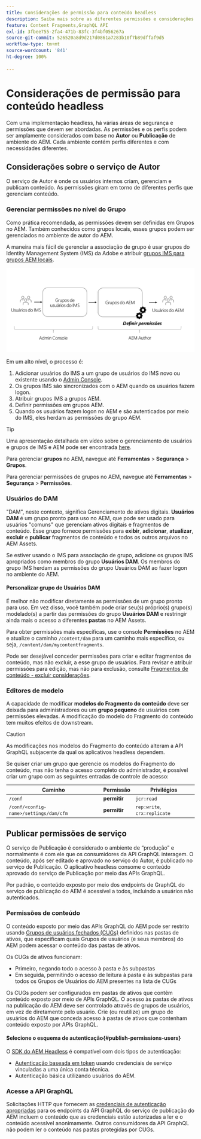 ```yaml
---
title: Considerações de permissão para conteúdo headless
description: Saiba mais sobre as diferentes permissões e considerações de ACL para uma implementação headless com o Adobe Experience Manager. Entenda os diferentes perfis e os possíveis níveis de permissão necessários para os ambientes do Autor e de Publicação.
feature: Content Fragments,GraphQL API
exl-id: 3fbee755-2fa4-471b-83fc-3f4bf056267a
source-git-commit: 526520a8d9d217d0861a7283b10f7b89dffaf9d5
workflow-type: tm+mt
source-wordcount: '841'
ht-degree: 100%

---
```


# Considerações de permissão para conteúdo headless

Com uma implementação headless, há várias áreas de segurança e permissões que devem ser abordadas. As permissões e os perfis podem ser amplamente considerados com base no **Autor** ou **Publicação** de ambiente do AEM. Cada ambiente contém perfis diferentes e com necessidades diferentes.

## Considerações sobre o serviço de Autor

O serviço de Autor é onde os usuários internos criam, gerenciam e publicam conteúdo. As permissões giram em torno de diferentes perfis que gerenciam conteúdo.

### Gerenciar permissões no nível do Grupo

Como prática recomendada, as permissões devem ser definidas em Grupos no AEM. Também conhecidos como grupos locais, esses grupos podem ser gerenciados no ambiente de autor do AEM.

A maneira mais fácil de gerenciar a associação de grupo é usar grupos do Identity Management System (IMS) da Adobe e atribuir [grupos IMS para grupos AEM locais](https://experienceleague.adobe.com/docs/experience-manager-cloud-service/content/security/ims-support.html?lang=pt-BR#managing-permissions-in-aem).

![Fluxo de permissão do Admin console](assets/admin-console-aem-group-permissions.png)

Em um alto nível, o processo é:

1. Adicionar usuários do IMS a um grupo de usuários do IMS novo ou existente usando o [Admin Console](https://adminconsole.adobe.com/).
1. Os grupos IMS são sincronizados com o AEM quando os usuários fazem logon.
1. Atribuir grupos IMS a grupos AEM.
1. Definir permissões em grupos AEM.
1. Quando os usuários fazem logon no AEM e são autenticados por meio do IMS, eles herdam as permissões do grupo AEM.

>[!TIP]
>
> Uma apresentação detalhada em vídeo sobre o gerenciamento de usuários e grupos de IMS e AEM pode ser encontrada [here](https://experienceleague.adobe.com/docs/experience-manager-learn/cloud-service/accessing/overview.html?lang=pt-BR).

Para gerenciar **grupos** no AEM, navegue até **Ferramentas** > **Segurança** > **Grupos**.

Para gerenciar permissões de grupos no AEM, navegue até **Ferramentas** > **Segurança** > **Permissões**.

### Usuários do DAM

&quot;DAM&quot;, neste contexto, significa Gerenciamento de ativos digitais. **Usuários DAM** é um grupo pronto para uso no AEM, que pode ser usado para usuários &quot;comuns&quot; que gerenciam ativos digitais e fragmentos de conteúdo. Esse grupo fornece permissões para **exibir**, **adicionar**, **atualizar**, **excluir** e **publicar** fragmentos de conteúdo e todos os outros arquivos no AEM Assets.

Se estiver usando o IMS para associação de grupo, adicione os grupos IMS apropriados como membros do grupo **Usuários DAM**. Os membros do grupo IMS herdam as permissões do grupo Usuários DAM ao fazer logon no ambiente do AEM.

#### Personalizar grupo de Usuários DAM

É melhor não modificar diretamente as permissões de um grupo pronto para uso. Em vez disso, você também pode criar seu(s) próprio(s) grupo(s) modelado(s) a partir das permissões do grupo **Usuários DAM** e restringir ainda mais o acesso a diferentes **pastas** no AEM Assets.

Para obter permissões mais específicas, use o console **Permissões** no AEM e atualize o caminho `/content/dam` para um caminho mais específico, ou seja, `/content/dam/mycontentfragments`.

Pode ser desejável conceder permissões para criar e editar fragmentos de conteúdo, mas não excluir, a esse grupo de usuários. Para revisar e atribuir permissões para edição, mas não para exclusão, consulte [Fragmentos de conteúdo - excluir considerações](/help/sites-cloud/administering/content-fragments/delete-considerations.md).

### Editores de modelo

A capacidade de modificar **modelos do Fragmento do conteúdo** deve ser deixada para administradores ou um **grupo pequeno** de usuários com permissões elevadas. A modificação do modelo do Fragmento do conteúdo tem muitos efeitos de downstream.

>[!CAUTION]
>
>As modificações nos modelos do Fragmento do conteúdo alteram a API GraphQL subjacente da qual os aplicativos headless dependem.

Se quiser criar um grupo que gerencie os modelos do Fragmento do conteúdo, mas não tenha o acesso completo do administrador, é possível criar um grupo com as seguintes entradas de controle de acesso:

| Caminho | Permissão | Privilégios |
|-----| -------------| ---------|
| `/conf` | **permitir** | `jcr:read` |
| `/conf/<config-name>/settings/dam/cfm` | **permitir** | `rep:write`, `crx:replicate` |

## Publicar permissões de serviço

O serviço de Publicação é considerado o ambiente de “produção” e normalmente é com ele que os consumidores da API GraphQL interagem. O conteúdo, após ser editado e aprovado no serviço do Autor, é publicado no serviço de Publicação. O aplicativo headless consome o conteúdo aprovado do serviço de Publicação por meio das APIs GraphQL.

Por padrão, o conteúdo exposto por meio dos endpoints de GraphQL do serviço de publicação do AEM é acessível a todos, incluindo a usuários não autenticados.

### Permissões de conteúdo

O conteúdo exposto por meio das APIs GraphQL do AEM pode ser restrito usando [Grupos de usuários fechados (CUGs)](https://experienceleague.adobe.com/docs/experience-manager-learn/assets/advanced/closed-user-groups.html?lang=pt-BR) definidos nas pastas de ativos, que especificam quais Grupos de usuários (e seus membros) do AEM podem acessar o conteúdo das pastas de ativos.

Os CUGs de ativos funcionam:

* Primeiro, negando todo o acesso à pasta e às subpastas
* Em seguida, permitindo o acesso de leitura à pasta e às subpastas para todos os Grupos de Usuários do AEM presentes na lista de CUGs

Os CUGs podem ser configurados em pastas de ativos que contêm conteúdo exposto por meio de APIs GraphQL. O acesso às pastas de ativos na publicação do AEM deve ser controlado através de grupos de usuários, em vez de diretamente pelo usuário. Crie (ou reutilize) um grupo de usuários do AEM que conceda acesso à pastas de ativos que contenham conteúdo exposto por APIs GraphQL.

#### Selecione o esquema de autenticação{#publish-permissions-users}

O [SDK do AEM Headless](https://github.com/adobe/aem-headless-client-js#create-aemheadless-client) é compatível com dois tipos de autenticação:

* [Autenticação baseada em token](/help/implementing/developing/introduction/generating-access-tokens-for-server-side-apis.md) usando credenciais de serviço vinculadas a uma única conta técnica.
* Autenticação básica utilizando usuários do AEM.

### Acesse a API GraphQL

Solicitações HTTP que fornecem as [credenciais de autenticação apropriadas](https://github.com/adobe/aem-headless-client-js#create-aemheadless-client) para os endpoints da API GraphQL do serviço de publicação do AEM incluem o conteúdo que as credenciais estão autorizadas a ler e o conteúdo acessível anonimamente. Outros consumidores da API GraphQL não podem ler o conteúdo nas pastas protegidas por CUGs.
